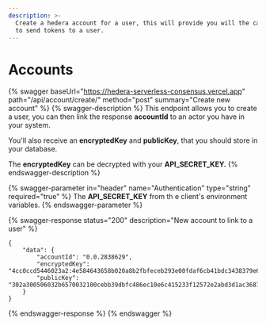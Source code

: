 ```yaml
---
description: >-
  Create a hedera account for a user, this will provide you will the capability
  to send tokens to a user.
---
```


# Accounts



{% swagger baseUrl="https://hedera-serverless-consensus.vercel.app" path="/api/account/create/" method="post" summary="Create new account" %}
{% swagger-description %}
This endpoint allows you to create a user, you can then link the response **accountId** to an actor you have in your system.

You'll also receive an **encryptedKey** and **publicKey**, that you should store in your database.

The **encryptedKey** can be decrypted with your **API\_SECRET\_KEY.**
{% endswagger-description %}

{% swagger-parameter in="header" name="Authentication" type="string" required="true" %}
The **API\_SECRET\_KEY** from th e client's environment variables.
{% endswagger-parameter %}

{% swagger-response status="200" description="New account to link to a user" %}
```
{
    "data": {
        "accountId": "0.0.2838629",
        "encryptedKey": "4cc0ccd5446023a2:4e584643658b020a8b2fbfeceb293e00fdaf6cb41bdc3438379e6f6acbc4efeb516320e82b1d9102594f975f4b6ef8444f960017611035598297defb26b19b08a34e8f366639ee72bb265567b7f585597fd459eedfa8c1c6e40e68f439efff9a18f2ccd71cee260ea0f125c4aad730e2",
        "publicKey": "302a300506032b6570032100cebb39dbfc486ec10e6c415233f12572e2abd3d1ac3687308f1953deaef92643"
    }
}
```
{% endswagger-response %}
{% endswagger %}
